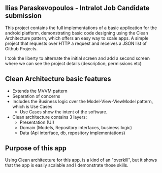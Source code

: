 ## Ilias Paraskevopoulos - Intralot Job Candidate submission

This project contains the full implementations of a basic application for the android platform,
demonstrating basic code designing using the Clean Architecture pattern, which offers an easy way to scale apps.
A simple project that requests over HTTP a request and receives a JSON list of Github Projects.

I took the liberty to alternate the initial screen and add a second screen where we can see the project details (description, permissions etc)

## Clean Architecture basic features

- Extends the MVVM pattern
- Separation of concerns
- Includes the Business logic over the Model-View-ViewModel pattern, which is Use Cases
    - Use Cases show the intent of the software.
- Clean architecture contains 3 layers:
    - Presentation (UI)
    - Domain (Models, Repository interfaces, business logic)
    - Data (Api interface, db, repository implementations)

## Purpose of this app

Using Clean architecture for this app, is a kind of an "overkill", but it shows that the app is easily scalable and
I demonstrate those skills.


